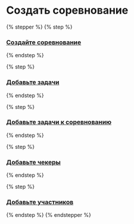 # Создать соревнование

{% stepper %}
{% step %}
### [Создайте соревнование](sozdat-sorevnovanie.md)
{% endstep %}

{% step %}
### [Добавьте задачи](../instrukcii/zadachi/dobavit-zadachu.md)
{% endstep %}

{% step %}
### [Добавьте задачи к соревнованию](../instrukcii/sorevnovanie/redaktirovanie-zadach-sorevnovaniya.md)
{% endstep %}

{% step %}
### [Добавьте чекеры](../instrukcii/sorevnovanie/redaktirovanie-zadach-sorevnovaniya.md)
{% endstep %}

{% step %}
### [Добавьте участников](../instrukcii/sorevnovanie/redaktirovanie-polzovatelei-sorevnovaniya.md)
{% endstep %}
{% endstepper %}

